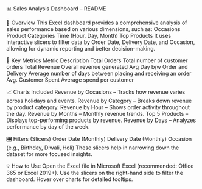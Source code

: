 📊 Sales Analysis Dashboard – README


📁 Overview
This Excel dashboard provides a comprehensive analysis of sales performance based on various dimensions, such as:
    Occasions
    Product Categories
    Time (Hour, Day, Month)
    Top Products
It uses interactive slicers to filter data by Order Date, Delivery Date, and Occasion, allowing for dynamic reporting and better decision-making.

📌 Key Metrics
    Metric	                                    Description
    Total Orders	                              Total number of customer orders
    Total Revenue	                              Overall revenue generated
    Avg Day b/w Order and Delivery	            Average number of days between placing and receiving an order
    Avg. Customer Spent	                        Average spend per customer

📈 Charts Included
    Revenue by Occasions – Tracks how revenue varies across holidays and events.
    Revenue by Category – Breaks down revenue by product category.
    Revenue by Hour – Shows order activity throughout the day.
    Revenue by Months – Monthly revenue trends.
    Top 5 Products – Displays top-performing products by revenue.
    Revenue by Days – Analyzes performance by day of the week.

🎛️ Filters (Slicers)
    Order Date (Monthly)
    Delivery Date (Monthly)
    Occasion (e.g., Birthday, Diwali, Holi)
These slicers help in narrowing down the dataset for more focused insights.

💡 How to Use
  Open the Excel file in Microsoft Excel (recommended: Office 365 or Excel 2019+).
  Use the slicers on the right-hand side to filter the dashboard.
  Hover over charts for detailed tooltips.
